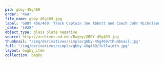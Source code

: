 ```yaml
---
pid: gbby-45g469
order: '469'
file_name: gbby-45g469.jpg
label: 'GBBY 45G/469: Track Captain Joe Abbott and Coach John Nicholson - 1928'
_date: '1928'
object_type: glass plate negative
source: http://archives.nd.edu/Bagby/GBBY-45g469.jpg
thumbnail: "/img/derivatives/simple/gbby-45g469/thumbnail.jpg"
full: "/img/derivatives/simple/gbby-45g469/fullwidth.jpg"
layout: bagby_item
collection: bagby
---
```

